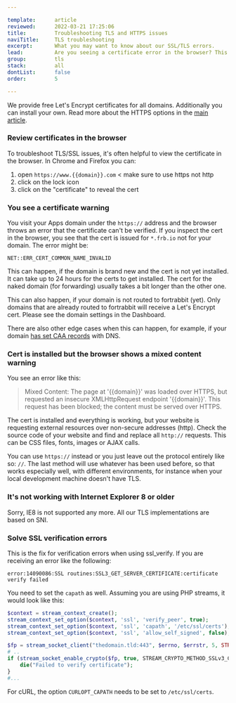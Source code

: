 ```yaml
---

template:      article
reviewed:      2022-03-21 17:25:06
title:         Troubleshooting TLS and HTTPS issues
naviTitle:     TLS troubleshooting
excerpt:       What you may want to know about our SSL/TLS errors.
lead:          Are you seeing a certificate error in the browser? This article aims to help developers troubleshooting such errors.
group:         tls
stack:         all
dontList:      false
order:         5

---
```



We provide free Let's Encrypt certificates for all domains. Additionally you can install your own. Read more about the HTTPS options in the [main article](/https).

### Review certificates in the browser

To troubleshoot TLS/SSL issues, it's often helpful to view the certificate in the browser. In Chrome and Firefox you can:

1. open `https://www.{{domain}}.com` < make sure to use https not http
2. click on the lock icon
3. click on the "certificate" to reveal the cert

### You see a certificate warning

You visit your Apps domain under the `https://` address and the browser throws an error that the certificate can't be verified. If you inspect the cert in the browser, you see that the cert is issued for `*.frb.io` not for your domain. The error might be:

```raw
NET::ERR_CERT_COMMON_NAME_INVALID
```

This can happen, if the domain is brand new and the cert is not yet installed. It can take up to 24 hours for the certs to get installed. The cert for the naked domain (for forwarding) usually takes a bit longer than the other one.

This can also happen, if your domain is not routed to fortrabbit (yet). Only domains that are already routed to fortrabbit will receive a Let's Encrypt cert. Please see the domain settings in the Dashboard.

There are also other edge cases when this can happen, for example, if your domain [has set CAA records](/https#toc-secure-your-domain-with-a-caa-record) with DNS.

### Cert is installed but the browser shows a mixed content warning

You see an error like this:

> Mixed Content: The page at '{{domain}}' was loaded over HTTPS, but requested an insecure XMLHttpRequest endpoint '{{domain}}'. This request has been blocked; the content must be served over HTTPS.

The cert is installed and everything is working, but your website is requesting external resources over non-secure addresses (http). Check the source code of your website and find and replace all `http://` requests. This can be CSS files, fonts, images or AJAX calls.

You can use `https://` instead or you just leave out the protocol entirely like so: `//`. The last method will use whatever has been used before, so that works especially well, with different environments, for instance when your local development machine doesn't have TLS.

### It's not working with Internet Explorer 8 or older

Sorry, IE8 is not supported any more. All our TLS implementations are based on SNI.

### Solve SSL verification errors

This is the fix for verification errors when using ssl_verify. If you are receiving an error like the following:

```raw
error:14090086:SSL routines:SSL3_GET_SERVER_CERTIFICATE:certificate verify failed
```

You need to set the `capath` as well. Assuming you are using PHP streams, it would look like this:

```php
$context = stream_context_create();
stream_context_set_option($context, 'ssl', 'verify_peer', true);
stream_context_set_option($context, 'ssl', 'capath', '/etc/ssl/certs'); # <<< that's the one
stream_context_set_option($context, 'ssl', 'allow_self_signed', false);

$fp = stream_socket_client("thedomain.tld:443", $errno, $errstr, 5, STREAM_CLIENT_CONNECT, $context);
# ..
if (stream_socket_enable_crypto($fp, true, STREAM_CRYPTO_METHOD_SSLv3_CLIENT) === false) {
    die("Failed to verify certificate");
}
#...
```

For cURL, the option `CURLOPT_CAPATH` needs to be set to `/etc/ssl/certs`.
